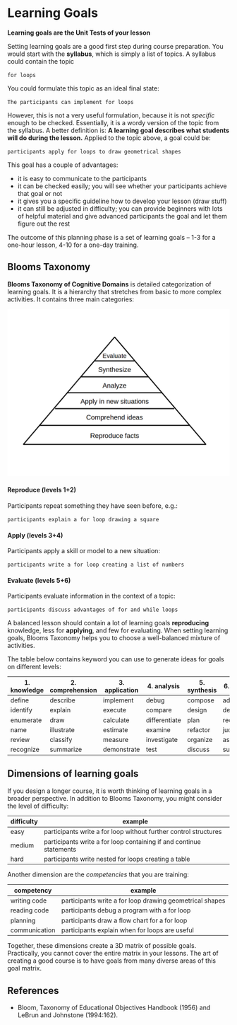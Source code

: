 
# Learning Goals

**Learning goals are the Unit Tests of your lesson**

Setting learning goals are a good first step during course preparation.
You would start with the **syllabus**, which is simply a list of topics. A syllabus could contain the topic

    for loops

You could formulate this topic as an ideal final state:

    The participants can implement for loops

However, this is not a very useful formulation, because it is not *specific* enough to be checked. Essentially, it is a wordy version of the topic from the syllabus. A better definition is:
**A learning goal describes what students will do during the lesson.**
Applied to the topic above, a goal could be:

    participants apply for loops to draw geometrical shapes

This goal has a couple of advantages:

* it is easy to communicate to the participants
* it can be checked easily; you will see whether your participants achieve that goal or not
* it gives you a specific guideline how to develop your lesson (draw stuff)
* it can still be adjusted in difficulty; you can provide beginners with lots of helpful material and give advanced participants the goal and let them figure out the rest

The outcome of this planning phase is a set of learning goals – 1-3 for a one-hour lesson, 4-10 for a one-day training.


## Blooms Taxonomy

**Blooms Taxonomy of Cognitive Domains** is detailed categorization of learning goals. It is a hierarchy that stretches from basic to more complex activities. It contains three main categories:

![Blooms Taxonomy](../images/blooms_taxonomy.png)

#### Reproduce (levels 1+2)

Participants repeat something they have seen before, e.g.:

    participants explain a for loop drawing a square

#### Apply (levels 3+4)

Participants apply a skill or model to a new situation:

    participants write a for loop creating a list of numbers

#### Evaluate (levels 5+6)

Participants evaluate information in the context of a topic:

    participants discuss advantages of for and while loops

A balanced lesson should contain a lot of learning goals **reproducing** knowledge, less for **applying**, and few for evaluating. When setting learning goals, Blooms Taxonomy helps you to choose a well-balanced mixture of activities.

The table below contains keyword you can use to generate ideas for goals on different levels:

| 1. knowledge | 2. comprehension | 3. application  | 4. analysis    | 5. synthesis | 6. evaluate  |
|--------------|------------------|-----------------|----------------|--------------|--------------|
| define    | describe      | implement    | debug          | compose   | advocate  |
| identify  | explain       | execute      | compare        | design    | defend    |
| enumerate | draw          | calculate    | differentiate  | plan      | recommend |
| name      | illustrate    | estimate     | examine        | refactor  | judge     |
| review    | classify      | measure      | investigate    | organize  | assess    |
| recognize | summarize     | demonstrate  | test           | discuss   | suggest   |


## Dimensions of learning goals

If you design a longer course, it is worth thinking of learning goals in a broader perspective. In addition to Blooms Taxonomy, you might consider the level of difficulty:

| difficulty | example |
|------------|---------|
| easy       | participants write a for loop without further control structures |
| medium     | participants write a for loop containing if and continue statements |
| hard       | participants write nested for loops creating a table |

Another dimension are the *competencies* that you are training:

| competency | example |
|------------|---------|
| writing code | participants write a for loop drawing geometrical shapes |
| reading code | participants debug a program with a for loop |
| planning | participants draw a flow chart for a for loop |
| communication | participants explain when for loops are useful |

Together, these dimensions create a 3D matrix of possible goals. Practically, you cannot cover the entire matrix in your lessons. The art of creating a good course is to have goals from many diverse areas of this goal matrix.


## References

* Bloom, Taxonomy of Educational Objectives Handbook (1956) and LeBrun and Johnstone (1994:162).
